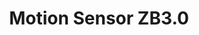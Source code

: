---
date_added: 2021-06-05
model: ZM-35ZH-Q
vendor: Tuya
title: Motion Sensor ZB3.0
category: sensor
supports: occupancy
zigbeemodel: ['TS0202','_TYZB01_dl7cejts','_TZ3000_mcxw5ehu']
compatible: [tasmota, z2m, zha]
mlink: 
link: https://www.aliexpress.com/item/1005003320192145.html
link2: https://www.aliexpress.com/item/1005002420495341.html
link3: https://www.banggood.com/Bakeey-Tuya-Zigbee-Smart-PIR-Motion-Sensor-Alarm-System-Human-Body-Detection-Sensors-Motion-Detector-For-Lighting-Home-Automation-p-1839653.html
link4: https://www.amazon.com/dp/B0914XCKY1
EAN: ZM-RT201
---